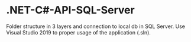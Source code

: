 # .NET-C#-API-SQL-Server

Folder structure in 3 layers and connection to local db in SQL Server. Use Visual Studio 2019 to proper usage of the application (.sln).
